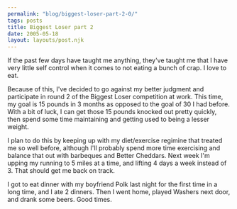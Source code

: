 ```yaml
---
permalink: "blog/biggest-loser-part-2-0/"
tags: posts
title: Biggest Loser part 2
date: 2005-05-18
layout: layouts/post.njk
---
```


If the past few days have taught me anything, they've taught me that I have very little self control when it comes to not eating a bunch of crap. I love to eat. 

Because of this, I've decided to go against my better judgment and participate in round 2 of the Biggest Loser competition at work. This time, my goal is 15 pounds in 3 months as opposed to the goal of 30 I had before. With a bit of luck, I can get those 15 pounds knocked out pretty quickly, then spend some time maintaining and getting used to being a lesser weight. 

I plan to do this by keeping up with my diet/exercise regimine that treated me so well before, although I'll probably spend more time exercising and balance that out with barbeques and Better Cheddars. Next week I'm upping my running to 5 miles at a time, and lifting 4 days a week instead of 3. That should get me back on track. 

I got to eat dinner with my boyfriend Polk last night for the first time in a long time, and I ate 2 dinners. Then I went home, played Washers next door, and drank some beers. Good times.